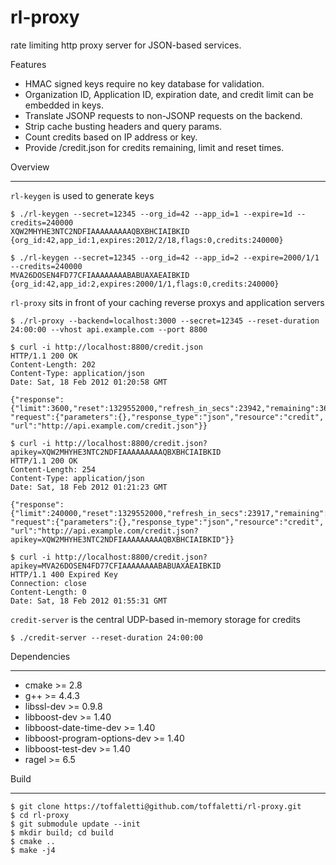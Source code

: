 rl-proxy
========

rate limiting http proxy server for JSON-based services.

Features

  * HMAC signed keys require no key database for validation.
  * Organization ID, Application ID, expiration date, and credit limit can be embedded in keys.
  * Translate JSONP requests to non-JSONP requests on the backend.
  * Strip cache busting headers and query params.
  * Count credits based on IP address or key.
  * Provide /credit.json for credits remaining, limit and reset times.

Overview
_____

`rl-keygen` is used to generate keys

    $ ./rl-keygen --secret=12345 --org_id=42 --app_id=1 --expire=1d --credits=240000
    XQW2MHYHE3NTC2NDFIAAAAAAAAAQBXBHCIAIBKID
    {org_id:42,app_id:1,expires:2012/2/18,flags:0,credits:240000}
    
    $ ./rl-keygen --secret=12345 --org_id=42 --app_id=2 --expire=2000/1/1 --credits=240000
    MVA26DOSEN4FD77CFIAAAAAAAABABUAXAEAIBKID
    {org_id:42,app_id:2,expires:2000/1/1,flags:0,credits:240000}

`rl-proxy` sits in front of your caching reverse proxys and application servers

    $ ./rl-proxy --backend=localhost:3000 --secret=12345 --reset-duration 24:00:00 --vhost api.example.com --port 8800

    $ curl -i http://localhost:8800/credit.json
    HTTP/1.1 200 OK
    Content-Length: 202
    Content-Type: application/json
    Date: Sat, 18 Feb 2012 01:20:58 GMT

    {"response":{"limit":3600,"reset":1329552000,"refresh_in_secs":23942,"remaining":3600},
    "request":{"parameters":{},"response_type":"json","resource":"credit",
    "url":"http://api.example.com/credit.json"}}

    $ curl -i http://localhost:8800/credit.json?apikey=XQW2MHYHE3NTC2NDFIAAAAAAAAAQBXBHCIAIBKID
    HTTP/1.1 200 OK
    Content-Length: 254
    Content-Type: application/json
    Date: Sat, 18 Feb 2012 01:21:23 GMT

    {"response":{"limit":240000,"reset":1329552000,"refresh_in_secs":23917,"remaining":240000},
    "request":{"parameters":{},"response_type":"json","resource":"credit",
    "url":"http://api.example.com/credit.json?apikey=XQW2MHYHE3NTC2NDFIAAAAAAAAAQBXBHCIAIBKID"}}

    $ curl -i http://localhost:8800/credit.json?apikey=MVA26DOSEN4FD77CFIAAAAAAAABABUAXAEAIBKID
    HTTP/1.1 400 Expired Key
    Connection: close
    Content-Length: 0
    Date: Sat, 18 Feb 2012 01:55:31 GMT


`credit-server` is the central UDP-based in-memory storage for credits

    $ ./credit-server --reset-duration 24:00:00
Dependencies
____________

  * cmake >= 2.8
  * g++ >= 4.4.3
  * libssl-dev >= 0.9.8
  * libboost-dev >= 1.40
  * libboost-date-time-dev >= 1.40
  * libboost-program-options-dev >= 1.40
  * libboost-test-dev >= 1.40
  * ragel >= 6.5
    
Build
_____
    $ git clone https://toffaletti@github.com/toffaletti/rl-proxy.git
    $ cd rl-proxy
    $ git submodule update --init
    $ mkdir build; cd build
    $ cmake ..
    $ make -j4
